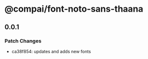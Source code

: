 # @compai/font-noto-sans-thaana

## 0.0.1
### Patch Changes

- ca38f854: updates and adds new fonts
